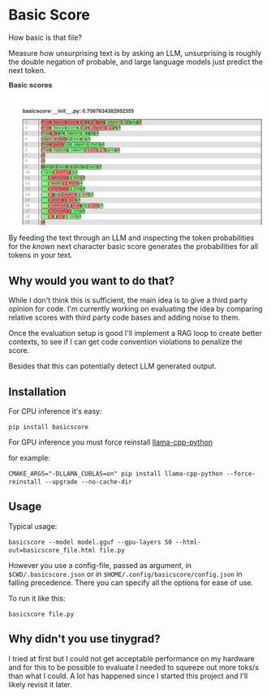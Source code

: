 # Basic Score
How basic is that file?

Measure how unsurprising text is by asking an LLM, unsurprising is roughly the
double negation of probable, and large language models just predict the next
token. 

![screenshot](screenshot.png)

By feeding the text through an LLM and inspecting the token probabilities for
the *known* next character basic score generates the probabilities for all
tokens in your text.

## Why would you want to do that?
While I don't think this is sufficient, the main idea is to give a third party
opinion for code. I'm currently working on evaluating the idea by comparing
relative scores with third party code bases and adding noise to them.

Once the evaluation setup is good I'll implement a RAG loop to create better
contexts, to see if I can get code convention violations to penalize the score.

Besides that this can potentially detect LLM generated output. 

## Installation
For CPU inference it's easy:

```
pip install basicscore
```

For GPU inference you must force reinstall [llama-cpp-python](https://github.com/abetlen/llama-cpp-python#installation-from-pypi)

for example:
```
CMAKE_ARGS="-DLLAMA_CUBLAS=on" pip install llama-cpp-python --force-reinstall --upgrade --no-cache-dir
```

## Usage
Typical usage:
```
basicscore --model model.gguf --gpu-layers 50 --html-out=basicscore_file.html file.py
```

However you use a config-file, passed as argument, in `$CWD/.basicscore.json` or
in `$HOME/.config/basicscore/config.json` in falling precedence. There you can
specify all the options for ease of use.

To run it like this:
```
basicscore file.py
```


## Why didn't you use tinygrad?
I tried at first but I could not get acceptable performance on my hardware and
for this to be possible to evaluate I needed to squeeze out more toks/s than
what I could. A lot has happened since I started this project and I'll likely
revisit it later.
